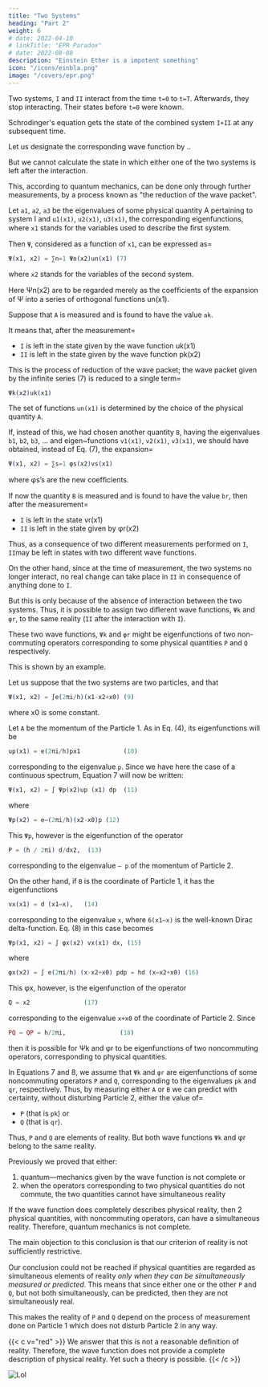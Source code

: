 ```yaml
---
title: "Two Systems"
heading: "Part 2"
weight: 6
# date: 2022-04-10
# linkTitle: "EPR Paradox"
# date: 2022-08-08
description: "Einstein Ether is a impotent something"
icon: "/icons/einbla.png"
image: "/covers/epr.png"
---
```



Two systems, `I` and `II` interact from the time `t=0` to `t=T`. Afterwards, they stop interacting. Their states before `t=0` were known.

<!-- We can then calculate with the help of  -->

Schrodinger's equation gets the state of the combined system `I+II` at any subsequent time. <!-- ; in particular, for any t>T.  -->

Let us designate the corresponding wave function by .. 

But we cannot calculate the state in which either one of the two systems is left after the interaction.       

This, according to quantum mechanics, can be done only through further measurements, by a process known as "the reduction of the wave packet". 


Let `a1`, `a2`, `a3` be the eigenvalues of some physical quantity A pertaining to system I and `u1(x1)`, `u2(x1)`, `u3(x1)`, the corresponding eigenfunctions, where `x1` stands for the variables used to describe the ﬁrst system. 

Then `Ψ`, considered as a function of `x1`, can be expressed as= 
           
```elixir
Ψ(x1, x2) = ∑n=1 Ψn(x2)un(x1) (7)    
```

where `x2` stands for the variables of the second system. 

Here Ψn(x2) are to be regarded merely as the coefﬁcients of the expansion of Ψ into a series of orthogonal functions un(x1). 

Suppose that `A` is measured and is found to have the value `ak`. 



It means that, after the measurement= 
- `I` is left in the state given by the wave function uk(x1)
- `II` is left in the state given by the wave function pk(x2)

This is the process of reduction of the wave packet; the wave packet given by the infinite series (7) is reduced to a single term= 

```elixir
Ψk(x2)uk(x1)
```

The set of functions `un(x1)` is determined by the choice of the physical quantity `A`. 

If, instead of this, we had chosen another quantity `B`, having the eigenvalues `b1`, `b2`, `b3`, ... and eigen~functions `v1(x1)`, `v2(x1)`, `v3(x1)`, we should have obtained, instead of Eq. (7), the expansion= 


```elixir
Ψ(x1, x2) = ∑s=1 φs(x2)vs(x1)
```

where φs’s are the new coefﬁcients. 

If now the quantity `B` is measured and is found to have the value `br`, then after the measurement= 
- `I` is left in the state vr(x1)
- `II`  is left in the state given by φr(x2)


Thus, as a consequence of two different measurements performed on `I`, `II`may be left in states with two different wave functions. 

On the other hand, since at the time of measurement, the two systems no longer interact, no real change can take place in `II` in consequence of anything done to `I`.

But this is only because of the absence of interaction between the two systems. Thus, it is possible to assign two diﬂerent wave functions, `Ψk` and `φr`, to the same reality (`II` after the interaction with `I`). 

These two wave functions, `Ψk` and `φr` might be eigenfunctions of two non-commuting operators corresponding to some physical quantities `P` and `Q` respectively. 

This is shown by an example. 

Let us suppose that the two systems are two particles, and that

```elixir  
Ψ(x1, x2) = ∫e(2πi/h)(x1-x2+x0) (9)
```

where x0 is some constant. 

Let `A` be the momentum of the Particle 1. As in Eq. (4), its eigenfunctions will be

```elixir  
up(x1) = e(2πi/h)px1            (10)
```

corresponding to the eigenvalue `p`. Since we have here the case of a continuous spectrum, Equation 7 will now be written:

```elixir  
Ψ(x1, x2) = ∫ Ψp(x2)up (x1) dp  (11)    
```

where

```elixir
Ψp(x2) = e—(2πi/h)(x2-x0)p (12) 
```


This `Ψp`, however is the eigenfunction of the operator                                                 

```elixir
P = (h / 2πi) d/dx2,  (13)    
```

corresponding to the eigenvalue `— p` of the momentum of Particle 2. 

On the other hand, if `B` is the coordinate of Particle 1, it has the eigenfunctions                                

```elixir            
vx(x1) = d (x1—x),   (14)   
```

corresponding to the eigenvalue `x`, where `6(x1—x)` is the well-known Dirac delta-function. Eq. (8) in this case becomes                             
                                                         
```elixir
Ψp(x1, x2) = ∫ φx(x2) vx(x1) dx, (15) 
```

where                                                    
                                                         
```elixir
φx(x2) = ∫ e(2πi/h) (x-x2+x0) pdp = hd (x—x2+x0) (16)                    
```

This φx, however, is the eigenfunction of the operator

```elixir                     
Q = x2               (17)    
```

corresponding to the eigenvalue `x+x0` of the coordinate of Particle 2. Since                 

```elixir
PQ — QP = h/2πi,               (18)    
```

then it is possible for Ψk and φr to be eigenfunctions of two noncommuting operators, corresponding to physical quantities.

In Equations 7 and 8, we assume that `Ψk` and `φr` are eigenfunctions of some noncommuting operators `P` and `Q`, corresponding to the eigenvalues `pk` and `qr`, respectively. Thus, by measuring either `A` or `B` we can predict with certainty, without  disturbing Particle 2, either the value of= 
- `P` (that is `pk`) or
- `Q` (that is `qr`). 

Thus, `P` and `Q` are elements of reality. But both wave functions `Ψk` and φr belong to the same reality. 


Previously we proved that either:

1. quantum—mechanics given by the wave function is not complete or
2. when the operators corresponding to two physical quantities do not commute, the two quantities cannot have simultaneous reality


If the wave function does completely describes physical reality, then 2 physical quantities, with noncommuting operators, can have a simultaneous reality. <!-- Thus the negation of (1) leads to the negation of the only other alternative (2). --> Therefore, quantum mechanics is <!-- We are thus forced to conclude that the quantum-mechanical description of physical reality given by wave functions is --> not complete.

The main objection to this conclusion is that our criterion of reality is not sufﬁciently restrictive. 

Our conclusion could not be reached if physical quantities are regarded as simultaneous elements of reality *only when they can be simultaneously measured or predicted*. This means that since either one or the other `P` and `Q`, but not both simultaneously, can be predicted, then they are not simultaneously real.

This makes the reality of `P` and `Q` depend on the process of measurement done on Particle 1 which does not disturb Particle 2 in any way.

{{< c v="red" >}}
We answer that this is not a reasonable deﬁnition of reality. Therefore, the wave function does not provide a complete description of physical reality. Yet such a theory is possible.
{{< /c >}}

![Lol](/icons/einbla.png)
